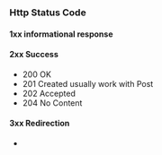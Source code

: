 ### Http Status Code
#### 1xx informational response
#### 2xx Success
- 200 OK
- 201 Created usually work with Post
- 202 Accepted
- 204 No Content
#### 3xx Redirection
- 
<!--stackedit_data:
eyJoaXN0b3J5IjpbMTY5NzMwMTEzNCw3MzA5OTgxMTZdfQ==
-->